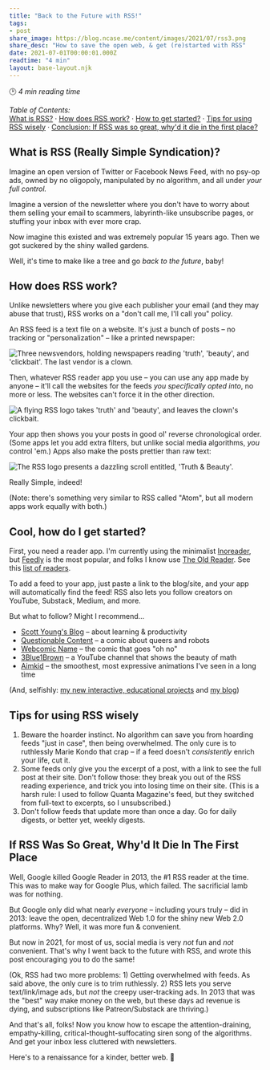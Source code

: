 ```yaml
---
title: "Back to the Future with RSS!"
tags:
- post
share_image: https://blog.ncase.me/content/images/2021/07/rss3.png
share_desc: "How to save the open web, & get (re)started with RSS"
date: 2021-07-01T00:00:01.000Z
readtime: "4 min"
layout: base-layout.njk
---
```


🕑 *4 min reading time*

*Table of Contents:*    
[What is RSS?](#what) · [How does RSS work?](#how) · [How to get started?](#start) · [Tips for using RSS wisely](#tips) · [Conclusion: If RSS was so great, why'd it die in the first place?](#conclusion)

## <a id="what"></a> What is RSS (Really Simple Syndication)?

Imagine an open version of Twitter or Facebook News Feed, with no psy-op ads, owned by no oligopoly, manipulated by no algorithm, and all under *your full control.*

Imagine a version of the newsletter where you don't have to worry about them selling your email to scammers, labyrinth-like unsubscribe pages, or stuffing your inbox with ever more crap.

Now imagine this existed and was extremely popular 15 years ago. Then we got suckered by the shiny walled gardens.

Well, it's time to make like a tree and go *back to the future*, baby!

## <a id="how"></a> How does RSS work?

Unlike newsletters where you give each publisher your email (and they may abuse that trust), RSS works on a "don't call me, I'll call you" policy.

An RSS feed is a text file on a website. It's just a bunch of posts – no tracking or "personalization" – like a printed newspaper:

![Three newsvendors, holding newspapers reading 'truth', 'beauty', and 'clickbait'. The last vendor is a clown.](/content/images/2021/07/rss1.png)

Then, whatever RSS reader app you use – you can use any app made by anyone – it'll call the websites for the feeds *you specifically opted into*, no more or less. The websites can't force it in the other direction.

![A flying RSS logo takes 'truth' and 'beauty', and leaves the clown's clickbait.](/content/images/2021/07/rss2.png)

Your app then shows you your posts in good ol' reverse chronological order. (Some apps let you add extra filters, but unlike social media algorithms, *you* control 'em.) Apps also make the posts prettier than raw text:

![The RSS logo presents a dazzling scroll entitled, 'Truth & Beauty'.](/content/images/2021/07/rss3.png)

Really Simple, indeed!

(Note: there's something very similar to RSS called "Atom", but all modern apps work equally with both.)

## <a id="start"></a> Cool, how do I get started?

First, you need a reader app. I'm currently using the minimalist [Inoreader](https://www.inoreader.com/), but [Feedly](https://feedly.com/) is the most popular, and folks I know use [The Old Reader](https://theoldreader.com/). See this [list of readers](https://zapier.com/blog/best-rss-feed-reader-apps/).

To add a feed to your app, just paste a link to the blog/site, and your app will automatically find the feed! RSS also lets you follow creators on YouTube, Substack, Medium, and more.

But what to follow? Might I recommend...

* [Scott Young's Blog](https://www.scotthyoung.com/blog/) – about learning & productivity
* [Questionable Content](https://questionablecontent.net/) – a comic about queers and robots
* [Webcomic Name](https://webcomicname.com/) – the comic that goes "oh no"
* [3Blue1Brown](https://www.youtube.com/channel/UCYO_jab_esuFRV4b17AJtAw) – a YouTube channel that shows the beauty of math
* [Aimkid](https://www.youtube.com/user/AimkidProductions) – the smoothest, most expressive animations I've seen in a long time

(And, selfishly: [my new interactive, educational projects](https://ncase.me/) and [my blog](https://blog.ncase.me/))

## <a id="tips"></a> Tips for using RSS wisely

1. Beware the hoarder instinct. No algorithm can save you from hoarding feeds "just in case", then being overwhelmed. The only cure is to ruthlessly Marie Kondo that crap – if a feed doesn't *consistently* enrich your life, cut it.
2. Some feeds only give you the excerpt of a post, with a link to see the full post at their site. Don't follow those: they break you out of the RSS reading experience, and trick you into losing time on their site. (This is a harsh rule: I used to follow Quanta Magazine's feed, but they switched from full-text to excerpts, so I unsubscribed.)
3. Don't follow feeds that update more than once a day. Go for daily digests, or better yet, weekly digests.

## <a id="conclusion"></a> If RSS Was So Great, Why'd It Die In The First Place

Well, Google killed Google Reader in 2013, the #1 RSS reader at the time. This was to make way for Google Plus, which failed. The sacrificial lamb was for nothing.

But Google only did what nearly *everyone* – including yours truly – did in 2013: leave the open, decentralized Web 1.0 for the shiny new Web 2.0 platforms. Why? Well, it was more fun & convenient.

But now in 2021, for most of us, social media is very *not* fun and *not* convenient. That's why I went back to the future with RSS, and wrote this post encouraging you to do the same!

(Ok, RSS had two more problems: 1) Getting overwhelmed with feeds. As said above, the only cure is to trim ruthlessly. 2) RSS lets you serve text/link/image ads, but *not* the creepy user-tracking ads. In 2013 that was the "best" way make money on the web, but these days ad revenue is dying, and subscriptions like Patreon/Substack are thriving.)

And that's all, folks! Now you know how to escape the attention-draining, empathy-killing, critical-thought-suffocating siren song of the algorithms. And get your inbox less cluttered with newsletters.

Here's to a renaissance for a kinder, better web. 💖
